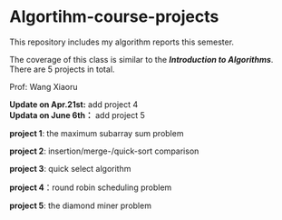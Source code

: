 # Algortihm-course-projects

This repository includes my algorithm reports this semester.

The coverage of this class is similar to the ___Introduction to Algorithms___. There are 5 projects in total.

Prof: Wang Xiaoru

**Update on Apr.21st:** add project 4\
**Updata on June 6th：** add project 5

**project 1**: the maximum subarray sum problem

**project 2**: insertion/merge-/quick-sort comparison

**project 3**: quick select algorithm

**project 4**：round robin scheduling problem

**project 5**: the diamond miner problem
